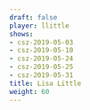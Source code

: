 ```yaml
---
draft: false
player: llittle
shows:
- csz-2019-05-03
- csz-2019-05-10
- csz-2019-05-24
- csz-2019-05-25
- csz-2019-05-31
title: Lisa Little
weight: 60
---
```

